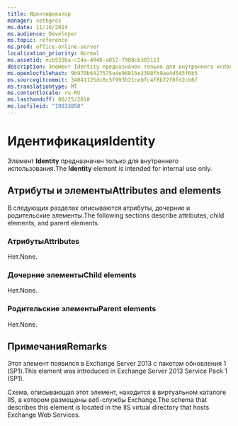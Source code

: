 ```yaml
---
title: Идентификатор
manager: sethgros
ms.date: 11/16/2014
ms.audience: Developer
ms.topic: reference
ms.prod: office-online-server
localization_priority: Normal
ms.assetid: ecb533ba-c24a-4940-a852-7988cb385113
description: Элемент Identity предназначен только для внутреннего использования.
ms.openlocfilehash: 9b970b6427575a4e96815e2388fb9ae4d545f6b5
ms.sourcegitcommit: 34041125dc8c5f993b21cebfc4f8b72f0fd2cb6f
ms.translationtype: MT
ms.contentlocale: ru-RU
ms.lasthandoff: 06/25/2018
ms.locfileid: "19833850"
---
```

# <a name="identity"></a><span data-ttu-id="9fad1-103">Идентификация</span><span class="sxs-lookup"><span data-stu-id="9fad1-103">Identity</span></span>

<span data-ttu-id="9fad1-104">Элемент **Identity** предназначен только для внутреннего использования.</span><span class="sxs-lookup"><span data-stu-id="9fad1-104">The **Identity** element is intended for internal use only.</span></span> 

## <a name="attributes-and-elements"></a><span data-ttu-id="9fad1-105">Атрибуты и элементы</span><span class="sxs-lookup"><span data-stu-id="9fad1-105">Attributes and elements</span></span>

<span data-ttu-id="9fad1-106">В следующих разделах описываются атрибуты, дочерние и родительские элементы.</span><span class="sxs-lookup"><span data-stu-id="9fad1-106">The following sections describe attributes, child elements, and parent elements.</span></span>
  
### <a name="attributes"></a><span data-ttu-id="9fad1-107">Атрибуты</span><span class="sxs-lookup"><span data-stu-id="9fad1-107">Attributes</span></span>

<span data-ttu-id="9fad1-108">Нет.</span><span class="sxs-lookup"><span data-stu-id="9fad1-108">None.</span></span>
  
### <a name="child-elements"></a><span data-ttu-id="9fad1-109">Дочерние элементы</span><span class="sxs-lookup"><span data-stu-id="9fad1-109">Child elements</span></span>

<span data-ttu-id="9fad1-110">Нет.</span><span class="sxs-lookup"><span data-stu-id="9fad1-110">None.</span></span>
  
### <a name="parent-elements"></a><span data-ttu-id="9fad1-111">Родительские элементы</span><span class="sxs-lookup"><span data-stu-id="9fad1-111">Parent elements</span></span>

<span data-ttu-id="9fad1-112">Нет.</span><span class="sxs-lookup"><span data-stu-id="9fad1-112">None.</span></span>
  
## <a name="remarks"></a><span data-ttu-id="9fad1-113">Примечания</span><span class="sxs-lookup"><span data-stu-id="9fad1-113">Remarks</span></span>

<span data-ttu-id="9fad1-114">Этот элемент появился в Exchange Server 2013 с пакетом обновления 1 (SP1).</span><span class="sxs-lookup"><span data-stu-id="9fad1-114">This element was introduced in Exchange Server 2013 Service Pack 1 (SP1).</span></span>
  
<span data-ttu-id="9fad1-115">Схема, описывающая этот элемент, находится в виртуальном каталоге IIS, в котором размещены веб-службы Exchange.</span><span class="sxs-lookup"><span data-stu-id="9fad1-115">The schema that describes this element is located in the IIS virtual directory that hosts Exchange Web Services.</span></span>
  

